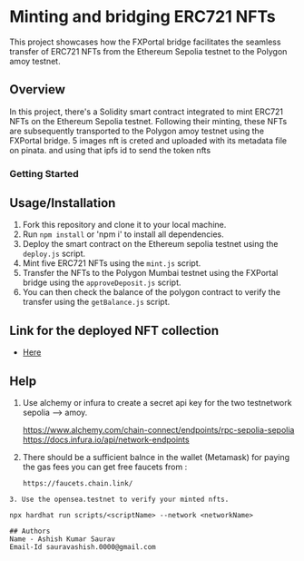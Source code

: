 # Minting and bridging ERC721 NFTs 

This project showcases how the FXPortal bridge facilitates the seamless transfer of ERC721 NFTs from the Ethereum Sepolia testnet to the Polygon amoy testnet.

## Overview

In this project, there's a Solidity smart contract integrated to mint ERC721 NFTs on the Ethereum Sepolia testnet. Following their minting, these NFTs are subsequently transported to the Polygon amoy testnet using the FXPortal bridge. 5 images nft is creted and uploaded with its metadata file on pinata. and using that ipfs id to send the token nfts

### Getting Started

## Usage/Installation

1. Fork this repository and clone it to your local machine.
2. Run `npm install` or 'npm i' to install all dependencies.
3. Deploy the smart contract on the Ethereum sepolia testnet using the `deploy.js` script.
4. Mint five ERC721 NFTs using the `mint.js` script.
5. Transfer the NFTs to the Polygon Mumbai testnet using the FXPortal bridge using the `approveDeposit.js` script.
6. You can then check the balance of the polygon contract to verify the transfer using the `getBalance.js` script.

## Link for the deployed NFT collection 
- [Here](https://testnets.opensea.io/collection/mynft-3883)
  
## Help

1. Use alchemy or infura to create a secret api key for the two testnetwork sepolia --> amoy.
    
    https://www.alchemy.com/chain-connect/endpoints/rpc-sepolia-sepolia
     https://docs.infura.io/api/network-endpoints

  
2. There should be a sufficient balnce in the wallet (Metamask) for paying the gas fees you can get free faucets from :
    ```
   https://faucets.chain.link/
  ```
 3. Use the opensea.testnet to verify your minted nfts.  
   
npx hardhat run scripts/<scriptName> --network <networkName>

## Authors
Name - Ashish Kumar Saurav
Email-Id sauravashish.0000@gmail.com


